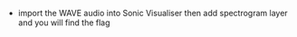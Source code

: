 - import the WAVE audio into Sonic Visualiser then add spectrogram layer and you will find the flag
